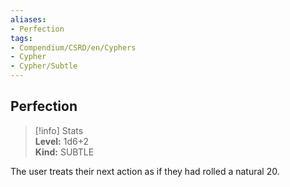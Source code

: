 ```yaml
---
aliases:
- Perfection
tags:
- Compendium/CSRD/en/Cyphers
- Cypher
- Cypher/Subtle
---
```


  
## Perfection  
>[!info] Stats  
> **Level:** 1d6+2  
> **Kind:** SUBTLE
  
The user treats their next action as if they had rolled a natural 20.
